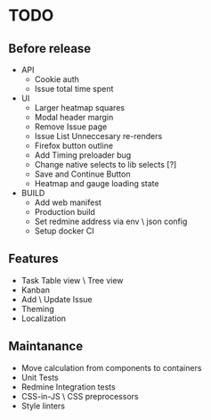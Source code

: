 # TODO

## Before release

* API
    * Cookie auth
    * Issue total time spent
* UI
    * Larger heatmap squares
    * Modal header margin
    * Remove Issue page
    * Issue List Unneccesary re-renders
    * Firefox button outline
    * Add Timing preloader bug
    * Change native selects to lib selects [?]
    * Save and Continue Button
    * Heatmap and gauge loading state
* BUILD
    * Add web manifest
    * Production build
    * Set redmine address via env \ json config
    * Setup docker CI


## Features

* Task Table view \ Tree view
* Kanban
* Add \ Update Issue
* Theming
* Localization

## Maintanance

* Move calculation from components to containers
* Unit Tests
* Redmine Integration tests
* CSS-in-JS \ CSS preprocessors
* Style linters